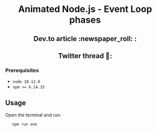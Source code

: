 <div id="top"></div>

<br />
<div align="center">
  

  <h1 align="center">Animated Node.js - Event Loop phases </h3>
    <h2 align="center">Dev.to article :newspaper_roll: : </br >  </h2>
   <h2 align="center">Twitter thread 🧵:  </br >  </h2>



</div>

### Prerequisites

* `node 18.12.0` 
* `npm >= 6.14.15` 


<!-- USAGE EXAMPLES -->
## Usage

Open the terminal and run: 
```sh
   npm run one
```

